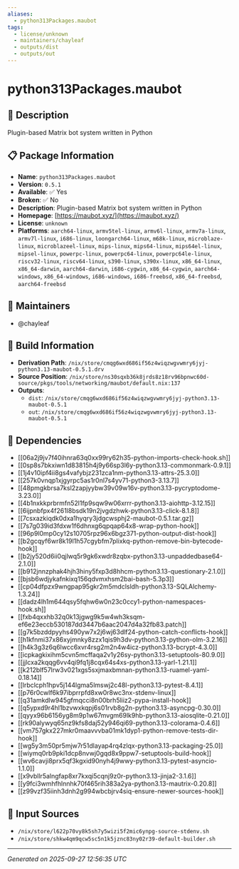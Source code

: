 ```yaml
---
aliases:
  - python313Packages.maubot
tags:
  - license/unknown
  - maintainers/chayleaf
  - outputs/dist
  - outputs/out
---
```


# python313Packages.maubot

## 📝 Description

Plugin-based Matrix bot system written in Python

## 📋 Package Information

- **Name**: `python313Packages.maubot`
- **Version**: `0.5.1`
- **Available**: ✅ Yes
- **Broken**: ✅ No
- **Description**: Plugin-based Matrix bot system written in Python
- **Homepage**: [https://maubot.xyz/](https://maubot.xyz/)
- **License**: `unknown`
- **Platforms**: `aarch64-linux`, `armv5tel-linux`, `armv6l-linux`, `armv7a-linux`, `armv7l-linux`, `i686-linux`, `loongarch64-linux`, `m68k-linux`, `microblaze-linux`, `microblazeel-linux`, `mips-linux`, `mips64-linux`, `mips64el-linux`, `mipsel-linux`, `powerpc-linux`, `powerpc64-linux`, `powerpc64le-linux`, `riscv32-linux`, `riscv64-linux`, `s390-linux`, `s390x-linux`, `x86_64-linux`, `x86_64-darwin`, `aarch64-darwin`, `i686-cygwin`, `x86_64-cygwin`, `aarch64-windows`, `x86_64-windows`, `i686-windows`, `i686-freebsd`, `x86_64-freebsd`, `aarch64-freebsd`
## 👥 Maintainers

- @chayleaf


## 🔧 Build Information

- **Derivation Path**: `/nix/store/cmqg6wxd686if56z4wiqzwgvwmry6jyj-python3.13-maubot-0.5.1.drv`
- **Source Position**: `/nix/store/ns30sqxb36k8jrds8z18rv96bpnwc60d-source/pkgs/tools/networking/maubot/default.nix:137`
- **Outputs**:
  - `dist`:  `/nix/store/cmqg6wxd686if56z4wiqzwgvwmry6jyj-python3.13-maubot-0.5.1`
  - `out`:  `/nix/store/cmqg6wxd686if56z4wiqzwgvwmry6jyj-python3.13-maubot-0.5.1`

## 🔗 Dependencies

- [[06a2j9jv7f40ihnra63q0xx99ry62h35-python-imports-check-hook.sh]]
- [[0sp8s7bkxiwn1d83815h4j9y66sp3l6y-python3.13-commonmark-0.9.1]]
- [[1j4v10ipf4ii8gs4vafybjz231zca1nm-python3.13-attrs-25.3.0]]
- [[257k0vnqp1xjgyrpc5as1r0nl7s4yv71-python3-3.13.7]]
- [[48pmgkbrsa7ksl2zapjyybw39v09w16v-python3.13-pycryptodome-3.23.0]]
- [[4b1nxkkprbrmfn52l1fp9sqw9w06xrrr-python3.13-aiohttp-3.12.15]]
- [[6ijpnbfpx4f261l8bsdk19n2jvgdzhwk-python3.13-click-8.1.8]]
- [[7csxazkiqdk0dxa1hyqry3jdgcwsphj2-maubot-0.5.1.tar.gz]]
- [[7s7g039id3fdxw1f6dhnxg6qpqap64x8-wrap-python-hook]]
- [[96p9l0mp0cy12s10705rpz96x6bgz371-python-output-dist-hook]]
- [[b2gcqyf6wr8k19l1h57cgybfm7plixkq-python-remove-bin-bytecode-hook]]
- [[b2jy520d6ii0qjlwq5r9gk6xwdr8zqbx-python3.13-unpaddedbase64-2.1.0]]
- [[b912jnnzphak4hjh3hiny5fxp3d8hhcm-python3.13-questionary-2.1.0]]
- [[bjsb6wdjykafnkixq156qdvmxhsm2bai-bash-5.3p3]]
- [[cp04dfpzx9wngpap95gkr2m5mdclsldh-python3.13-SQLAlchemy-1.3.24]]
- [[dadz4lh1m644qsy5fqhw6w0n23c0ccy1-python-namespaces-hook.sh]]
- [[fxb4qxxhb32q0k13jgwg9k5w4wh3ksqm-ef6e23eccb530187dd3447b6aac2047d4a32fb83.patch]]
- [[g7k5bzddpyyhs490yw7x2j6wj63dlf24-python-catch-conflicts-hook]]
- [[h1kfnmi37x86xyjmnky8zzx1qis9h3dv-python3.13-python-olm-3.2.16]]
- [[h4k3g3z6q6lwcc6xvr4rsg2m2n4w4icz-python3.13-bcrypt-4.3.0]]
- [[icpkagkixihm5cvn5mcffaqa2v1y26sy-python3.13-setuptools-80.9.0]]
- [[jjlcxa2kqqg6vv4qi9fq1j8cqx64s4xs-python3.13-yarl-1.21.1]]
- [[k212blf57lrw3v021xgs5sxjmaxbmnan-python3.13-ruamel-yaml-0.18.14]]
- [[lrbclcph1hpv5j144lgma5lmswj2c48l-python3.13-pytest-8.4.1]]
- [[p76r0cwlf6k97ibprrpfd8xw0r8wc3nx-stdenv-linux]]
- [[q31amkdlw945gfmqcci8n00brh5liiz2-pypa-install-hook]]
- [[q5ypxd9r4hl1bzvwxkqpj6s01rvb8g2n-python3.13-asyncpg-0.30.0]]
- [[qyyx96b6156yg8m9p1w67mvgm69lk9hb-python3.13-aiosqlite-0.21.0]]
- [[rk90alywyq65nz9kfs8daj52y946qi69-python3.13-colorama-0.4.6]]
- [[vm757gkx227mkr0maavvvba01mk1dyp1-python-remove-tests-dir-hook]]
- [[wg5y3m50pr5mjw7r51dlayap4rq4zlqx-python3.13-packaging-25.0]]
- [[wiymq0rb9pki1dcp8nvwj0gqd8x9ppw7-setuptools-build-hook]]
- [[wv6cavji8prx5qf3kgxid90nyh4j9wwy-python3.13-pytest-asyncio-1.1.0]]
- [[x9vbllr5alngfap8xr7kxqi5cqnj9z0r-python3.13-jinja2-3.1.6]]
- [[y9fci3wmhfhlnnhk70f465rih383a2ya-python3.13-mautrix-0.20.8]]
- [[z99vzf35iinh3dnh2g994wbcbjrv4siq-ensure-newer-sources-hook]]

## 📁 Input Sources

- `/nix/store/l622p70vy8k5sh7y5wizi5f2mic6ynpg-source-stdenv.sh`
- `/nix/store/shkw4qm9qcw5sc5n1k5jznc83ny02r39-default-builder.sh`

---
*Generated on 2025-09-27 12:56:35 UTC*
